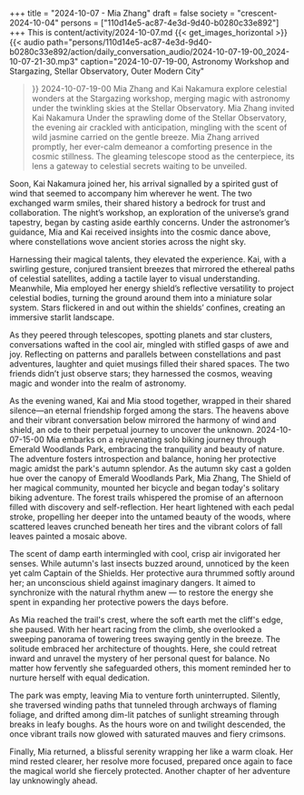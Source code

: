 +++
title = "2024-10-07 - Mia Zhang"
draft = false
society = "crescent-2024-10-04"
persons = ["110d14e5-ac87-4e3d-9d40-b0280c33e892"]
+++
This is content/activity/2024-10-07.md
{{< get_images_horizontal >}}
{{< audio
    path="persons/110d14e5-ac87-4e3d-9d40-b0280c33e892/action/daily_conversation_audio/2024-10-07-19-00_2024-10-07-21-30.mp3" 
    caption="2024-10-07-19-00, Astronomy Workshop and Stargazing, Stellar Observatory, Outer Modern City"
>}}
2024-10-07-19-00
Mia Zhang and Kai Nakamura explore celestial wonders at the Stargazing workshop, merging magic with astronomy under the twinkling skies at the Stellar Observatory.
Mia Zhang invited Kai Nakamura
Under the sprawling dome of the Stellar Observatory, the evening air crackled with anticipation, mingling with the scent of wild jasmine carried on the gentle breeze. Mia Zhang arrived promptly, her ever-calm demeanor a comforting presence in the cosmic stillness. The gleaming telescope stood as the centerpiece, its lens a gateway to celestial secrets waiting to be unveiled.

Soon, Kai Nakamura joined her, his arrival signalled by a spirited gust of wind that seemed to accompany him wherever he went. The two exchanged warm smiles, their shared history a bedrock for trust and collaboration. The night’s workshop, an exploration of the universe’s grand tapestry, began by casting aside earthly concerns. Under the astronomer’s guidance, Mia and Kai received insights into the cosmic dance above, where constellations wove ancient stories across the night sky.

Harnessing their magical talents, they elevated the experience. Kai, with a swirling gesture, conjured transient breezes that mirrored the ethereal paths of celestial satellites, adding a tactile layer to visual understanding. Meanwhile, Mia employed her energy shield’s reflective versatility to project celestial bodies, turning the ground around them into a miniature solar system. Stars flickered in and out within the shields’ confines, creating an immersive starlit landscape.

As they peered through telescopes, spotting planets and star clusters, conversations wafted in the cool air, mingled with stifled gasps of awe and joy. Reflecting on patterns and parallels between constellations and past adventures, laughter and quiet musings filled their shared spaces. The two friends didn’t just observe stars; they harnessed the cosmos, weaving magic and wonder into the realm of astronomy.

As the evening waned, Kai and Mia stood together, wrapped in their shared silence—an eternal friendship forged among the stars. The heavens above and their vibrant conversation below mirrored the harmony of wind and shield, an ode to their perpetual journey to uncover the unknown.
2024-10-07-15-00
Mia embarks on a rejuvenating solo biking journey through Emerald Woodlands Park, embracing the tranquility and beauty of nature. The adventure fosters introspection and balance, honing her protective magic amidst the park's autumn splendor.
As the autumn sky cast a golden hue over the canopy of Emerald Woodlands Park, Mia Zhang, The Shield of her magical community, mounted her bicycle and began today's solitary biking adventure. The forest trails whispered the promise of an afternoon filled with discovery and self-reflection. Her heart lightened with each pedal stroke, propelling her deeper into the untamed beauty of the woods, where scattered leaves crunched beneath her tires and the vibrant colors of fall leaves painted a mosaic above.

The scent of damp earth intermingled with cool, crisp air invigorated her senses. While autumn's last insects buzzed around, unnoticed by the keen yet calm Captain of the Shields. Her protective aura thrummed softly around her; an unconscious shield against imaginary dangers. It aimed to synchronize with the natural rhythm anew — to restore the energy she spent in expanding her protective powers the days before.

As Mia reached the trail's crest, where the soft earth met the cliff's edge, she paused. With her heart racing from the climb, she overlooked a sweeping panorama of towering trees swaying gently in the breeze. The solitude embraced her architecture of thoughts. Here, she could retreat inward and unravel the mystery of her personal quest for balance. No matter how fervently she safeguarded others, this moment reminded her to nurture herself with equal dedication.

The park was empty, leaving Mia to venture forth uninterrupted. Silently, she traversed winding paths that tunneled through archways of flaming foliage, and drifted among dim-lit patches of sunlight streaming through breaks in leafy boughs. As the hours wore on and twilight descended, the once vibrant trails now glowed with saturated mauves and fiery crimsons.

Finally, Mia returned, a blissful serenity wrapping her like a warm cloak. Her mind rested clearer, her resolve more focused, prepared once again to face the magical world she fiercely protected. Another chapter of her adventure lay unknowingly ahead.
